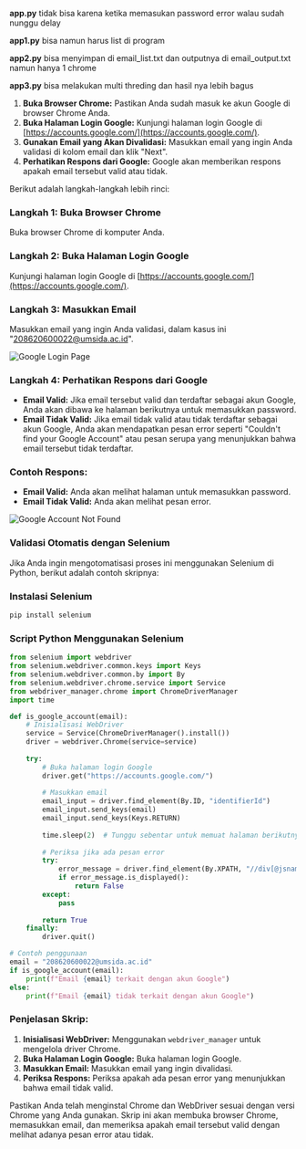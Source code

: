 **app.py**
tidak bisa karena ketika memasukan password error walau sudah nunggu delay

**app1.py**
bisa namun harus list di program

**app2.py**
bisa menyimpan di email_list.txt dan outputnya di email_output.txt namun hanya 1 chrome 

**app3.py**
bisa melakukan multi threding dan hasil nya lebih bagus




1. **Buka Browser Chrome:** Pastikan Anda sudah masuk ke akun Google di browser Chrome Anda.
2. **Buka Halaman Login Google:** Kunjungi halaman login Google di [https://accounts.google.com/](https://accounts.google.com/).
3. **Gunakan Email yang Akan Divalidasi:** Masukkan email yang ingin Anda validasi di kolom email dan klik "Next".
4. **Perhatikan Respons dari Google:** Google akan memberikan respons apakah email tersebut valid atau tidak.

Berikut adalah langkah-langkah lebih rinci:

### Langkah 1: Buka Browser Chrome
Buka browser Chrome di komputer Anda.

### Langkah 2: Buka Halaman Login Google
Kunjungi halaman login Google di [https://accounts.google.com/](https://accounts.google.com/).

### Langkah 3: Masukkan Email
Masukkan email yang ingin Anda validasi, dalam kasus ini "208620600022@umsida.ac.id".

![Google Login Page](https://accounts.google.com/)

### Langkah 4: Perhatikan Respons dari Google
- **Email Valid:** Jika email tersebut valid dan terdaftar sebagai akun Google, Anda akan dibawa ke halaman berikutnya untuk memasukkan password.
- **Email Tidak Valid:** Jika email tidak valid atau tidak terdaftar sebagai akun Google, Anda akan mendapatkan pesan error seperti "Couldn't find your Google Account" atau pesan serupa yang menunjukkan bahwa email tersebut tidak terdaftar.

### Contoh Respons:
- **Email Valid:** Anda akan melihat halaman untuk memasukkan password.
- **Email Tidak Valid:** Anda akan melihat pesan error.

![Google Account Not Found](https://support.google.com/accounts/answer/6010255)

### Validasi Otomatis dengan Selenium
Jika Anda ingin mengotomatisasi proses ini menggunakan Selenium di Python, berikut adalah contoh skripnya:

### Instalasi Selenium
```bash
pip install selenium
```

### Script Python Menggunakan Selenium
```python
from selenium import webdriver
from selenium.webdriver.common.keys import Keys
from selenium.webdriver.common.by import By
from selenium.webdriver.chrome.service import Service
from webdriver_manager.chrome import ChromeDriverManager
import time

def is_google_account(email):
    # Inisialisasi WebDriver
    service = Service(ChromeDriverManager().install())
    driver = webdriver.Chrome(service=service)
    
    try:
        # Buka halaman login Google
        driver.get("https://accounts.google.com/")
        
        # Masukkan email
        email_input = driver.find_element(By.ID, "identifierId")
        email_input.send_keys(email)
        email_input.send_keys(Keys.RETURN)
        
        time.sleep(2)  # Tunggu sebentar untuk memuat halaman berikutnya
        
        # Periksa jika ada pesan error
        try:
            error_message = driver.find_element(By.XPATH, "//div[@jsname='B34EJ']")
            if error_message.is_displayed():
                return False
        except:
            pass
        
        return True
    finally:
        driver.quit()

# Contoh penggunaan
email = "208620600022@umsida.ac.id"
if is_google_account(email):
    print(f"Email {email} terkait dengan akun Google")
else:
    print(f"Email {email} tidak terkait dengan akun Google")
```

### Penjelasan Skrip:
1. **Inisialisasi WebDriver:** Menggunakan `webdriver_manager` untuk mengelola driver Chrome.
2. **Buka Halaman Login Google:** Buka halaman login Google.
3. **Masukkan Email:** Masukkan email yang ingin divalidasi.
4. **Periksa Respons:** Periksa apakah ada pesan error yang menunjukkan bahwa email tidak valid.

Pastikan Anda telah menginstal Chrome dan WebDriver sesuai dengan versi Chrome yang Anda gunakan. Skrip ini akan membuka browser Chrome, memasukkan email, dan memeriksa apakah email tersebut valid dengan melihat adanya pesan error atau tidak.